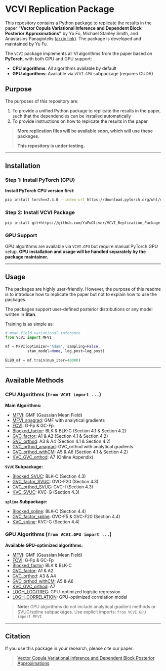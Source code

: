 # VCVI Replication Package

This repository contains a Python package to replicate the results in the paper **"Vector Copula Variational Inference and Dependent Block Posterior Approximations"** by Yu Fu, Michael Stanley Smith, and Anastasios Panagiotelis ([arxiv link](https://arxiv.org/abs/2503.01072)). The package is developed and maintained by Yu Fu.

The `VCVI` package implements all VI algorithms from the paper based on **PyTorch**, with both CPU and GPU support:
- **CPU algorithms**: All algorithms available by default
- **GPU algorithms**: Available via `VCVI.GPU` subpackage (requires CUDA)

## Purpose

The purposes of this repository are:
1. To provide a unified Python package to replicate the results in the paper, such that the dependencies can be installed automatically
2. To provide instructions on how to replicate the results in the paper

> **More replication files will be available soon, which will use these packages.**
> 
> **This repository is under testing.**

---

## Installation

### Step 1: Install PyTorch (CPU)

**Install PyTorch CPU version first:**
```bash
pip install torch==2.4.0 --index-url https://download.pytorch.org/whl/cpu
```

### Step 2: Install VCVI Package

```bash
pip install git+https://github.com/YuFuOliver/VCVI_Replication_Package.git#subdirectory=VCVI
```

### GPU Support

GPU algorithms are available via `VCVI.GPU` but require manual PyTorch GPU setup. **GPU installation and usage will be handled separately by the package maintainer.**

---

## Usage
The packages are highly user-friendly. However, the purpose of this readme is to introduce how to replicate the paper but not to explain how to use the packages.

The packages support user-defined posterior distributions or any model written in **Stan**.

Training is as simple as:
```python
# mean field variational inference
from VCVI import MFVI

mf = MFVI(optimizer='Adam', sampling=False,
          stan_model=None, log_post=log_post)
          
ELBO_mf = mf.train(num_iter=40000)
```

---

## Available Methods

### CPU Algorithms (`from VCVI import ...`)

**Main Algorithms:**
- [MFVI](https://github.com/YuFuOliver/VCVI_Replication_Package/blob/main/VCVI/MFVI.py): GMF (Gaussian Mean Field)
- [MFVI_anagrad](https://github.com/YuFuOliver/VCVI_Replication_Package/blob/main/VCVI/MFVI_anagrad.py): GMF with analytical gradients
- [FCVI](https://github.com/YuFuOliver/VCVI_Replication_Package/blob/main/VCVI/FCVI.py): G-Fp & GC-Fp
- [Blocked_factor](https://github.com/YuFuOliver/VCVI_Replication_Package/blob/main/VCVI/Blocked_factor.py): BLK & BLK-C (Section 4.1 & Section 4.2)
- [GVC_factor](https://github.com/YuFuOliver/VCVI_Replication_Package/blob/main/VCVI/GVC_factor.py): A1 & A2 (Section 4.1 & Section 4.2)
- [GVC_orthod](https://github.com/YuFuOliver/VCVI_Replication_Package/blob/main/VCVI/GVC_orthod.py): A3 & A4 (Section 4.1 & Section 4.2)
- [GVC_orthod_anagrad](https://github.com/YuFuOliver/VCVI_Replication_Package/blob/main/VCVI/GVC_orthod_anagrad.py): GVC_orthod with analytical gradients
- [GVC_orthod_withCM](https://github.com/YuFuOliver/VCVI_Replication_Package/blob/main/VCVI/GVC_orthod_withCM.py): A5 & A6 (Section 4.1 & Section 4.2)
- [KVC_GVC_orthod](https://github.com/YuFuOliver/VCVI_Replication_Package/blob/main/VCVI/KVC_GVC_orthod.py): A7 (Online Appendix)

**`SVUC` Subpackage:**
- [Blocked_SVUC](https://github.com/YuFuOliver/VCVI_Replication_Package/blob/main/VCVI/SVUC/Blocked_SVUC.py): BLK-C (Section 4.3)
- [GVC_factor_SVUC](https://github.com/YuFuOliver/VCVI_Replication_Package/blob/main/VCVI/SVUC/GVC_factor_SVUC.py): GVC-F20 (Section 4.3)
- [GVC_orthod_SVUC](https://github.com/YuFuOliver/VCVI_Replication_Package/blob/main/VCVI/SVUC/GVC_orthod_SVUC.py): GVC-I (Section 4.3)
- [KVC_SVUC](https://github.com/YuFuOliver/VCVI_Replication_Package/blob/main/VCVI/SVUC/KVC_SVUC.py): KVC-G (Section 4.3)


**`spline` Subpackage:**
- [Blocked_spline](https://github.com/YuFuOliver/VCVI_Replication_Package/blob/main/VCVI/spline/Blocked_spline.py): BLK-C (Section 4.4)
- [GVC_factor_spline](https://github.com/YuFuOliver/VCVI_Replication_Package/blob/main/VCVI/spline/GVC_factor_spline.py): GVC-F5 & GVC-F20 (Section 4.4)
- [KVC_spline](https://github.com/YuFuOliver/VCVI_Replication_Package/blob/main/VCVI/spline/KVC_spline.py): KVC-G (Section 4.4)

### GPU Algorithms (`from VCVI.GPU import ...`)

**Available GPU-optimized algorithms:**
- [MFVI](https://github.com/YuFuOliver/VCVI_Replication_Package/blob/main/VCVI/GPU/MFVI.py): GMF (Gaussian Mean Field)
- [FCVI](https://github.com/YuFuOliver/VCVI_Replication_Package/blob/main/VCVI/GPU/FCVI.py): G-Fp & GC-Fp
- [Blocked_factor](https://github.com/YuFuOliver/VCVI_Replication_Package/blob/main/VCVI/GPU/Blocked_factor.py): BLK & BLK-C
- [GVC_factor](https://github.com/YuFuOliver/VCVI_Replication_Package/blob/main/VCVI/GPU/GVC_factor.py): A1 & A2
- [GVC_orthod](https://github.com/YuFuOliver/VCVI_Replication_Package/blob/main/VCVI/GPU/GVC_orthod.py): A3 & A4
- [GVC_orthod_withCM](https://github.com/YuFuOliver/VCVI_Replication_Package/blob/main/VCVI/GPU/GVC_orthod_withCM.py): A5 & A6
- [KVC_GVC_orthod](https://github.com/YuFuOliver/VCVI_Replication_Package/blob/main/VCVI/GPU/KVC_GVC_orthod.py): A7
- [LOGH_LOGITREG](https://github.com/YuFuOliver/VCVI_Replication_Package/blob/main/VCVI/GPU/logh_logitreg_autodiff_GPU.py): GPU-optimized logistic regression
- [LOGH_CORRELATION](https://github.com/YuFuOliver/VCVI_Replication_Package/blob/main/VCVI/GPU/logh_correlation_lasso_GPU.py): GPU-optimized correlation model

> **Note:** GPU algorithms do not include analytical gradient methods or SVUC/spline subpackages. Use explicit imports: `from VCVI.GPU import MFVI`

---


## Citation

If you use this package in your research, please cite our paper:  
> [Vector Copula Variational Inference and Dependent Block Posterior Approximations](https://arxiv.org/abs/2503.01072)
